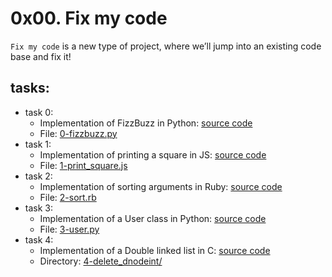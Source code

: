 # 0x00. Fix my code

`Fix my code` is a new type of project, where we’ll jump into an existing code base and fix it!

## tasks:

* task 0:
  * Implementation of FizzBuzz in Python: [source code](https://github.com/alx-tools/0x00-Fix_My_Code_Challenge/blob/master/0-fizzbuzz.py)
  * File: [0-fizzbuzz.py](./0-fizzbuzz.py)
* task 1:
  * Implementation of printing a square in JS: [source code](https://github.com/alx-tools/0x00-Fix_My_Code_Challenge/blob/master/1-print_square.js)
  * File: [1-print_square.js](./1-print_square.js)
* task 2:
  * Implementation of sorting arguments in Ruby: [source code](https://github.com/alx-tools/0x00-Fix_My_Code_Challenge/blob/master/2-sort.rb)
  * File: [2-sort.rb](./2-sort.rb)
* task 3:
  * Implementation of a User class in Python: [source code](https://github.com/alx-tools/0x00-Fix_My_Code_Challenge/blob/master/3-user.py)
  * File: [3-user.py ](./3-user.py )
* task 4:
  * Implementation of a Double linked list in C: [source code](https://github.com/alx-tools/0x00-Fix_My_Code_Challenge/tree/master/4-delete_dnodeint)
  * Directory: [4-delete_dnodeint/](./4-delete_dnodeint/)
